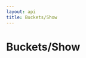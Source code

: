 ```yaml
---
layout: api
title: Buckets/Show
---
```


# Buckets/Show

<api-explorer resource="http://api.rusic.com/buckets/:bucket_id" method="GET">
  <api-header name="Accept" required="true" value="application/vnd.rusic.v1+json" editable-key="false" editable-value="false"></api-header>
  <api-header name="X-API-Key" required="true" value="abc123" editable-key="false"></api-header>
  <api-resource name="bucket_id" required="true" value="1"></api-resource>
</api-explorer>
